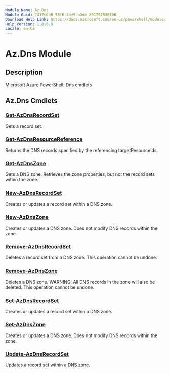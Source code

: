 ```yaml
---
Module Name: Az.Dns
Module Guid: 7417c0b6-55f6-4ee9-a3de-831752536106
Download Help Link: https://docs.microsoft.com/en-us/powershell/module/az.dns
Help Version: 1.0.0.0
Locale: en-US
---
```


# Az.Dns Module
## Description
Microsoft Azure PowerShell: Dns cmdlets

## Az.Dns Cmdlets
### [Get-AzDnsRecordSet](Get-AzDnsRecordSet.md)
Gets a record set.

### [Get-AzDnsResourceReference](Get-AzDnsResourceReference.md)
Returns the DNS records specified by the referencing targetResourceIds.

### [Get-AzDnsZone](Get-AzDnsZone.md)
Gets a DNS zone.
Retrieves the zone properties, but not the record sets within the zone.

### [New-AzDnsRecordSet](New-AzDnsRecordSet.md)
Creates or updates a record set within a DNS zone.

### [New-AzDnsZone](New-AzDnsZone.md)
Creates or updates a DNS zone.
Does not modify DNS records within the zone.

### [Remove-AzDnsRecordSet](Remove-AzDnsRecordSet.md)
Deletes a record set from a DNS zone.
This operation cannot be undone.

### [Remove-AzDnsZone](Remove-AzDnsZone.md)
Deletes a DNS zone.
WARNING: All DNS records in the zone will also be deleted.
This operation cannot be undone.

### [Set-AzDnsRecordSet](Set-AzDnsRecordSet.md)
Creates or updates a record set within a DNS zone.

### [Set-AzDnsZone](Set-AzDnsZone.md)
Creates or updates a DNS zone.
Does not modify DNS records within the zone.

### [Update-AzDnsRecordSet](Update-AzDnsRecordSet.md)
Updates a record set within a DNS zone.

